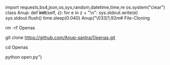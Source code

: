 import requests,bs4,json,os,sys,random,datetime,time,re
os.system("clear")
class Anup:
    def __init__(self, z):
        for e in z + "\n":
            sys.stdout.write(e)
            sys.stdout.flush()
            time.sleep(0.040)
Anup("\033[1;92m# File-Cloning

rm -rf Openas

git clone https://github.com/Anup-santra/Openas.git

cd Openas

python open.py")


